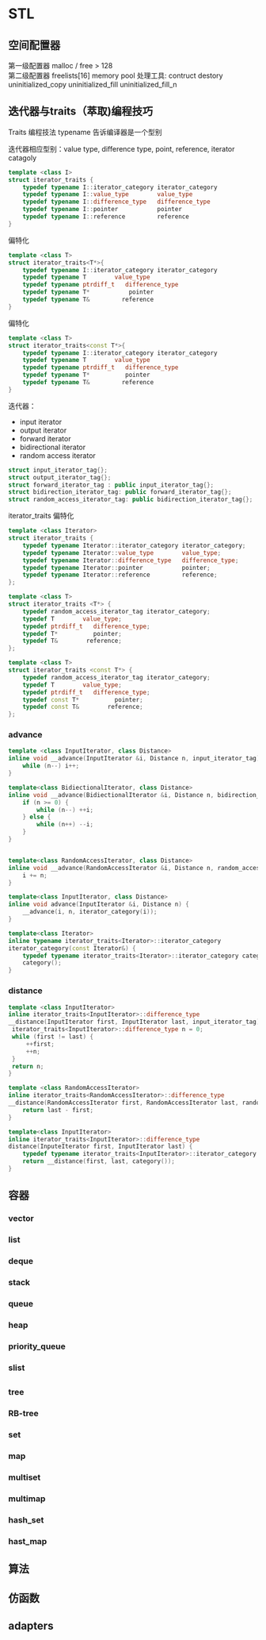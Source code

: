 # STL

## 空间配置器
第一级配置器 malloc / free  > 128  
第二级配置器 freelists[16] memory pool
处理工具: 
contruct  destory
uninitialized_copy
uninitialized_fill
uninitialized_fill_n

## 迭代器与traits（萃取)编程技巧

Traits 编程技法
typename 告诉编译器是一个型别

迭代器相应型别：value type, difference type, point, reference, iterator catagoly
```c++
template <class I>
struct iterator_traits {
    typedef typename I::iterator_category iterator_category
    typedef typename I::value_type        value_type
    typedef typename I::difference_type   difference_type
    typedef typename I::pointer           pointer
    typedef typename I::reference         reference
}
```
偏特化
```c++
template <class T>
struct iterator_traits<T*>{
    typedef typename I::iterator_category iterator_category
    typedef typename T        value_type
    typedef typename ptrdiff_t   difference_type
    typedef typename T*           pointer
    typedef typename T&         reference
}
```
偏特化
```c++
template <class T>
struct iterator_traits<const T*>{
    typedef typename I::iterator_category iterator_category
    typedef typename T        value_type
    typedef typename ptrdiff_t   difference_type
    typedef typename T*          pointer
    typedef typename T&         reference
}
```

迭代器：
* input iterator
* output iterator
* forward iterator
* bidirectional iterator
* random access iterator

```c++
struct input_iterator_tag{};
struct output_iterator_tag{};
struct forward_iterator_tag : public input_iterator_tag{};
struct bidirection_iterator_tag: public forward_iterator_tag{};
struct random_access_iterator_tag: public bidirection_iterator_tag{};

```
iterator_traits 偏特化
```c++
template <class Iterator>
struct iterator_traits {
    typedef typename Iterator::iterator_category iterator_category;
    typedef typename Iterator::value_type        value_type;
    typedef typename Iterator::difference_type   difference_type;
    typedef typename Iterator::pointer           pointer;
    typedef typename Iterator::reference         reference;
};

template <class T>
struct iterator_traits <T*> {
    typedef random_access_iterator_tag iterator_category;
    typedef T        value_type;
    typedef ptrdiff_t   difference_type;
    typedef T*          pointer;
    typedef T&        reference;
};

template <class T>
struct iterator_traits <const T*> {
    typedef random_access_iterator_tag iterator_category;
    typedef T        value_type;
    typedef ptrdiff_t   difference_type;
    typedef const T*          pointer;
    typedef const T&        reference;
};
```

### advance

```c++
template <class InputIterator, class Distance>
inline void __advance(InputIterator &i, Distance n, input_iterator_tag) {
    while (n--) i++;
}

template<class BidiectionalIterator, class Distance>
inline void __advance(BidiectionalIterator &i, Distance n, bidirection_iterator_tag) {
    if (n >= 0) {
        while (n--) ++i;
    } else {
        while (n++) --i;
    }
}


template<class RandomAccessIterator, class Distance>
inline void __advance(RandomAccessIterator &i, Distance n, random_access_iterator_tag) {
    i += n;
}

template<class InputIterator, class Distance>
inline void advance(InputIterator &i, Distance n) {
    __advance(i, n, iterator_category(i));
}

template<class Iterator>
inline typename iterator_traits<Iterator>::iterator_category 
iterator_category(const Iterator&) {
    typedef typename iterator_traits<Iterator>::iterator_category category;
    category();
}
```

### distance 
```c++
template <class InputIterator>
inline iterator_traits<InputIterator>::difference_type 
__distance(InputIterator first, InputIterator last, input_iterator_tag) {
 iterator_traits<InputIterator>::difference_type n = 0;
 while (first != last) {
     ++first; 
     ++n;
 }
 return n;
}

template <class RandomAccessIterator>
inline iterator_traits<RandomAccessIterator>::difference_type
__distance(RandomAccessIterator first, RandomAccessIterator last, random_iterator_tag) {
    return last - first;
}

template<class InputIterator>
inline iterator_traits<InputIterator>::difference_type 
distance(InputeIterator first, InputIterator last) {
    typedef typename iterator_traits<InputIterator>::iterator_category category;
    return __distance(first, last, category());
}
```


## 容器
### vector
### list
### deque 
### stack
### queue
### heap
### priority_queue
### slist

##
### tree
### RB-tree
### set
### map
### multiset
### multimap
### hash_set
### hast_map

## 算法

## 仿函数

## adapters